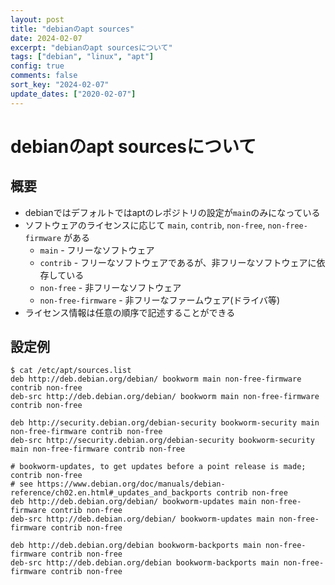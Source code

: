 ```yaml
---
layout: post
title: "debianのapt sources"
date: 2024-02-07
excerpt: "debianのapt sourcesについて"
tags: ["debian", "linux", "apt"]
config: true
comments: false
sort_key: "2024-02-07"
update_dates: ["2020-02-07"]
---
```


# debianのapt sourcesについて

## 概要
 - debianではデフォルトではaptのレポジトリの設定が`main`のみになっている
 - ソフトウェアのライセンスに応じて `main`, `contrib`, `non-free`, `non-free-firmware` がある
   - `main` - フリーなソフトウェア
   - `contrib` - フリーなソフトウェアであるが、非フリーなソフトウェアに依存している
   - `non-free` - 非フリーなソフトウェア
   - `non-free-firmware` - 非フリーなファームウェア(ドライバ等)
 - ライセンス情報は任意の順序で記述することができる

## 設定例

```console
$ cat /etc/apt/sources.list
deb http://deb.debian.org/debian/ bookworm main non-free-firmware contrib non-free
deb-src http://deb.debian.org/debian/ bookworm main non-free-firmware contrib non-free

deb http://security.debian.org/debian-security bookworm-security main non-free-firmware contrib non-free
deb-src http://security.debian.org/debian-security bookworm-security main non-free-firmware contrib non-free

# bookworm-updates, to get updates before a point release is made; contrib non-free
# see https://www.debian.org/doc/manuals/debian-reference/ch02.en.html#_updates_and_backports contrib non-free
deb http://deb.debian.org/debian/ bookworm-updates main non-free-firmware contrib non-free
deb-src http://deb.debian.org/debian/ bookworm-updates main non-free-firmware contrib non-free

deb http://deb.debian.org/debian bookworm-backports main non-free-firmware contrib non-free
deb-src http://deb.debian.org/debian bookworm-backports main non-free-firmware contrib non-free
```
